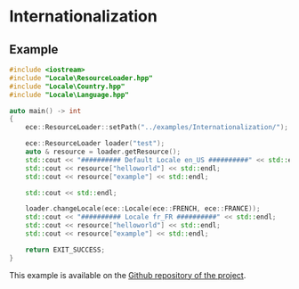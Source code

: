 # Internationalization

## Example

```cpp
#include <iostream>
#include "Locale\ResourceLoader.hpp"
#include "Locale\Country.hpp"
#include "Locale\Language.hpp"

auto main() -> int
{
	ece::ResourceLoader::setPath("../examples/Internationalization/");

	ece::ResourceLoader loader("test");
	auto & resource = loader.getResource();
	std::cout << "########## Default Locale en_US ##########" << std::endl;
	std::cout << resource["helloworld"] << std::endl;
	std::cout << resource["example"] << std::endl;

	std::cout << std::endl;

	loader.changeLocale(ece::Locale(ece::FRENCH, ece::FRANCE));
	std::cout << "########## Locale fr_FR ##########" << std::endl;
	std::cout << resource["helloworld"] << std::endl;
	std::cout << resource["example"] << std::endl;

	return EXIT_SUCCESS;
}
```

This example is available on the [Github repository of the project](https://github.com/Isilin/Edencraft "Github repository of the project").

